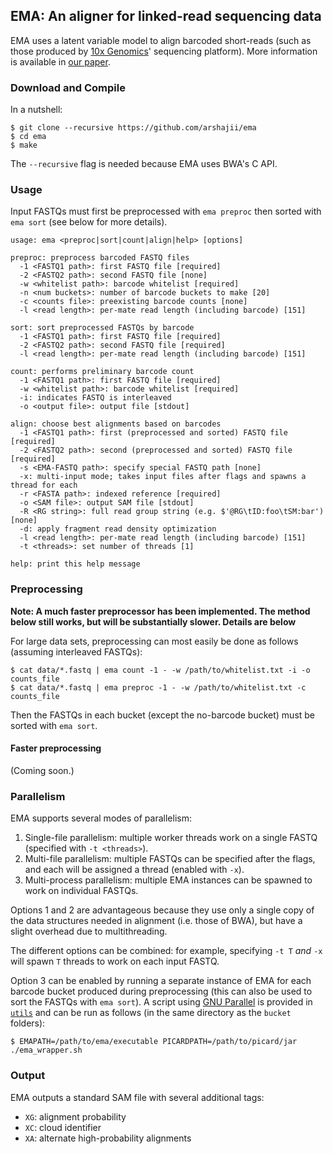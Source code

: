 EMA: An aligner for linked-read sequencing data
-----------------------------------------------

EMA uses a latent variable model to align barcoded short-reads (such as those produced by [10x Genomics](https://www.10xgenomics.com)' sequencing platform). More information is available in [our paper](https://www.biorxiv.org/content/early/2017/11/16/220236).

### Download and Compile
In a nutshell:

```
$ git clone --recursive https://github.com/arshajii/ema
$ cd ema
$ make
```

The `--recursive` flag is needed because EMA uses BWA's C API.

### Usage
Input FASTQs must first be preprocessed with `ema preproc` then sorted with `ema sort` (see below for more details).

```
usage: ema <preproc|sort|count|align|help> [options]

preproc: preprocess barcoded FASTQ files
  -1 <FASTQ1 path>: first FASTQ file [required]
  -2 <FASTQ2 path>: second FASTQ file [none]
  -w <whitelist path>: barcode whitelist [required]
  -n <num buckets>: number of barcode buckets to make [20]
  -c <counts file>: preexisting barcode counts [none]
  -l <read length>: per-mate read length (including barcode) [151]

sort: sort preprocessed FASTQs by barcode
  -1 <FASTQ1 path>: first FASTQ file [required]
  -2 <FASTQ2 path>: second FASTQ file [required]
  -l <read length>: per-mate read length (including barcode) [151]

count: performs preliminary barcode count
  -1 <FASTQ1 path>: first FASTQ file [required]
  -w <whitelist path>: barcode whitelist [required]
  -i: indicates FASTQ is interleaved
  -o <output file>: output file [stdout]

align: choose best alignments based on barcodes
  -1 <FASTQ1 path>: first (preprocessed and sorted) FASTQ file [required]
  -2 <FASTQ2 path>: second (preprocessed and sorted) FASTQ file [required]
  -s <EMA-FASTQ path>: specify special FASTQ path [none]
  -x: multi-input mode; takes input files after flags and spawns a thread for each
  -r <FASTA path>: indexed reference [required]
  -o <SAM file>: output SAM file [stdout]
  -R <RG string>: full read group string (e.g. $'@RG\tID:foo\tSM:bar') [none]
  -d: apply fragment read density optimization
  -l <read length>: per-mate read length (including barcode) [151]
  -t <threads>: set number of threads [1]

help: print this help message
```

### Preprocessing

**Note: A much faster preprocessor has been implemented. The method below still works, but will be substantially slower. Details are below**

For large data sets, preprocessing can most easily be done as follows (assuming interleaved FASTQs):

```
$ cat data/*.fastq | ema count -1 - -w /path/to/whitelist.txt -i -o counts_file
$ cat data/*.fastq | ema preproc -1 - -w /path/to/whitelist.txt -c counts_file
```

Then the FASTQs in each bucket (except the no-barcode bucket) must be sorted with `ema sort`.

#### Faster preprocessing 
(Coming soon.)

### Parallelism

EMA supports several modes of parallelism:

1. Single-file parallelism: multiple worker threads work on a single FASTQ (specified with `-t <threads>`).
2. Multi-file parallelism: multiple FASTQs can be specified after the flags, and each will be assigned a thread (enabled with `-x`).
3. Multi-process parallelism: multiple EMA instances can be spawned to work on individual FASTQs.

Options 1 and 2 are advantageous because they use only a single copy of the data structures needed in alignment (i.e. those of BWA), but have a slight overhead due to multithreading.

The different options can be combined: for example, specifying `-t T` _and_ `-x` will spawn `T` threads to work on each input FASTQ.

Option 3 can be enabled by running a separate instance of EMA for each barcode bucket produced during preprocessing (this can also be used to sort the FASTQs with `ema sort`). A script using [GNU Parallel](https://www.gnu.org/software/parallel/) is provided in [`utils`](util/) and can be run as follows (in the same directory as the `bucket` folders):

```
$ EMAPATH=/path/to/ema/executable PICARDPATH=/path/to/picard/jar ./ema_wrapper.sh
```

### Output

EMA outputs a standard SAM file with several additional tags:

- `XG`: alignment probability
- `XC`: cloud identifier
- `XA`: alternate high-probability alignments
